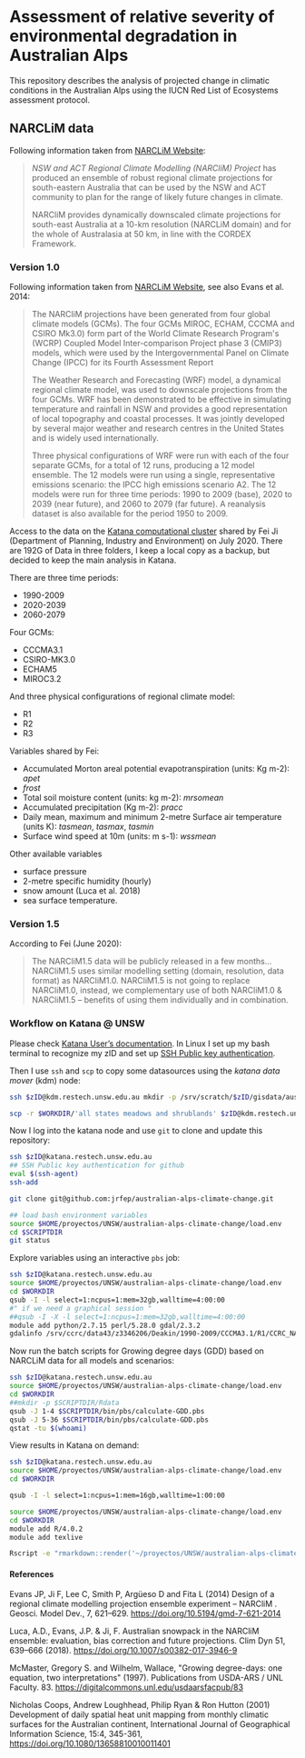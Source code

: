 # Assessment of relative severity of environmental degradation in Australian Alps

This repository describes the analysis of projected change in climatic conditions in the Australian Alps using the IUCN Red List of Ecosystems assessment protocol.

## NARCLiM data

Following information taken from [NARCLiM Website](https://climatechange.environment.nsw.gov.au/Climate-projections-for-NSW/About-NARCliM):

>   *NSW and ACT Regional Climate Modelling (NARCliM) Project* has produced an ensemble of robust regional climate projections for south-eastern Australia that can be used by the NSW and ACT community to plan for the range of likely future changes in climate.
>
>   NARCliM provides dynamically downscaled climate projections for south-east Australia at a 10-km resolution (NARCLiM domain) and for the whole of Australasia at 50 km, in line with the CORDEX Framework.

### Version 1.0

Following information taken from [NARCLiM Website](https://climatechange.environment.nsw.gov.au/Climate-projections-for-NSW/About-NARCliM), see also Evans et al. 2014:

>   The NARCliM projections have been generated from four global climate models (GCMs). The four GCMs  MIROC, ECHAM, CCCMA and CSIRO Mk3.0) form part of the World Climate Research Program's (WCRP) Coupled Model Inter-comparison Project phase 3 (CMIP3) models, which were used by the Intergovernmental Panel on Climate Change (IPCC) for its Fourth Assessment Report
>
>   The Weather Research and Forecasting (WRF) model, a dynamical regional climate model, was used to downscale projections from the four GCMs. WRF has been demonstrated to be effective in simulating temperature and rainfall in NSW and provides a good representation of local topography and coastal processes. It was jointly developed by several major weather and research centres in the United States and is widely used internationally.
>
>   Three physical configurations of WRF were run with each of the four separate GCMs, for a total of 12 runs, producing a 12 model ensemble. The 12 models were run using a single, representative emissions scenario: the IPCC high emissions scenario A2. The 12 models were run for three time periods: 1990 to 2009 (base), 2020 to 2039 (near future), and 2060 to 2079 (far future). A reanalysis dataset is also available for the period 1950 to 2009.

Access to the data on the [Katana computational cluster](https://research.unsw.edu.au/katana) shared by Fei Ji (Department of Planning, Industry and Environment) on July 2020. There are 192G of Data in three folders, I keep a local copy as a backup, but decided to keep the main analysis in Katana.

There are three time periods:
* 1990-2009
* 2020-2039
* 2060-2079

Four GCMs:
* CCCMA3.1
* CSIRO-MK3.0
* ECHAM5
* MIROC3.2

And three physical configurations of regional climate model:
* R1
* R2
* R3

Variables shared by Fei:  
* Accumulated Morton areal potential evapotranspiration (units: Kg m-2): *apet*
* *frost*
* Total soil moisture content (units: kg m-2): *mrsomean*
* Accumulated precipitation (Kg m-2): *pracc*
* Daily mean, maximum and minimum 2-metre Surface air temperature (units K): *tasmean*, *tasmax*, *tasmin*
* Surface wind speed at 10m (units:  m s-1): *wssmean*

Other available variables
* surface pressure
* 2-metre specific humidity (hourly)
* snow amount (Luca et al. 2018)
* sea surface temperature.

### Version 1.5

According to Fei (June 2020):
>   The NARCliM1.5 data will be publicly released in a few months... NARCliM1.5 uses similar modelling setting (domain, resolution, data format) as NARCliM1.0. NARCliM1.5 is not going to replace NARCliM1.0, instead, we complementary use of both NARCliM1.0 & NARCliM1.5 – benefits of using them individually and in combination.

### Workflow on Katana @ UNSW

Please check [Katana User’s documentation](https://unsw-restech.github.io/index.html). In Linux I set up my bash terminal to recognize my zID and set up [SSH Public key authentication](https://www.ssh.com/ssh/public-key-authentication).

Then I use `ssh` and `scp` to copy some datasources using the *katana data mover* (kdm) node:

```sh
ssh $zID@kdm.restech.unsw.edu.au mkdir -p /srv/scratch/$zID/gisdata/aust-alps

scp -r $WORKDIR/'all states meadows and shrublands' $zID@kdm.restech.unsw.edu.au:/srv/scratch/$zID/gisdata/aust-alps/
```

Now I log into the katana node and use `git` to clone and update this repository:

```sh
ssh $zID@katana.restech.unsw.edu.au
## SSH Public key authentication for github
eval $(ssh-agent)
ssh-add

git clone git@github.com:jrfep/australian-alps-climate-change.git

## load bash environment variables
source $HOME/proyectos/UNSW/australian-alps-climate-change/load.env
cd $SCRIPTDIR
git status
```

Explore variables using an interactive `pbs` job:

```sh
ssh $zID@katana.restech.unsw.edu.au
source $HOME/proyectos/UNSW/australian-alps-climate-change/load.env
cd $WORKDIR
qsub -I -l select=1:ncpus=1:mem=32gb,walltime=4:00:00
#" if we need a graphical session "
##qsub -I -X -l select=1:ncpus=1:mem=32gb,walltime=4:00:00
module add python/2.7.15 perl/5.28.0 gdal/2.3.2
gdalinfo /srv/ccrc/data43/z3346206/Deakin/1990-2009/CCCMA3.1/R1/CCRC_NARCliM_DAY_1990-1994_tasmean.nc | less

```

Now run the batch scripts for Growing degree days (GDD) based on NARCLiM data for all models and scenarios:

```sh
ssh $zID@katana.restech.unsw.edu.au
source $HOME/proyectos/UNSW/australian-alps-climate-change/load.env
cd $WORKDIR
##mkdir -p $SCRIPTDIR/Rdata
qsub -J 1-4 $SCRIPTDIR/bin/pbs/calculate-GDD.pbs
qsub -J 5-36 $SCRIPTDIR/bin/pbs/calculate-GDD.pbs
qstat -tu $(whoami)
```

View results in Katana on demand:

```sh
ssh $zID@katana.restech.unsw.edu.au
source $HOME/proyectos/UNSW/australian-alps-climate-change/load.env
cd $WORKDIR

qsub -I -l select=1:ncpus=1:mem=16gb,walltime=1:00:00

source $HOME/proyectos/UNSW/australian-alps-climate-change/load.env
cd $WORKDIR
module add R/4.0.2
module add texlive

Rscript -e "rmarkdown::render('~/proyectos/UNSW/australian-alps-climate-change/doc/GDD-Feldmark-Hakea.Rmd')"
```

#### References
Evans JP, Ji F, Lee C, Smith P, Argüeso D and Fita L (2014) Design of a regional climate modelling projection ensemble experiment – NARCliM . Geosci. Model Dev., 7, 621–629. https://doi.org/10.5194/gmd-7-621-2014

Luca, A.D., Evans, J.P. & Ji, F. Australian snowpack in the NARCliM ensemble: evaluation, bias correction and future projections. Clim Dyn 51, 639–666 (2018). https://doi.org/10.1007/s00382-017-3946-9

McMaster, Gregory S. and Wilhelm, Wallace, "Growing degree-days: one equation, two interpretations" (1997). Publications from USDA-ARS / UNL Faculty. 83. https://digitalcommons.unl.edu/usdaarsfacpub/83

Nicholas Coops, Andrew Loughhead, Philip Ryan & Ron Hutton (2001) Development of daily spatial heat unit mapping from monthly climatic surfaces for the Australian continent, International Journal of Geographical Information Science, 15:4, 345-361, https://doi.org/10.1080/13658810010011401
